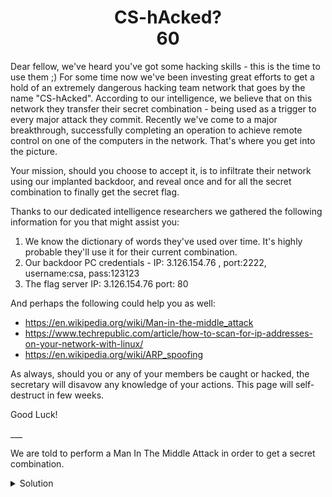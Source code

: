 <h1 align='center'>CS-hAcked?<br>60</h1>

<p>
 
Dear fellow, we've heard you've got some hacking skills - this is the time to use them ;)
For some time now we've been investing great efforts to get a hold of an extremely dangerous hacking team network that goes by the name "CS-hAcked". 
According to our intelligence, we believe that on this network they transfer their secret combination  - being used as a trigger to every major attack they commit.
Recently we've come to a major breakthrough, successfully completing an operation to achieve remote control on one of the computers in the network.
That's where you get into the picture.

</p><p>
Your mission, should you choose to accept it, is to infiltrate their network using our implanted backdoor,
and reveal once and for all the secret combination to finally get the secret flag.
</p>

<p>

Thanks to our dedicated intelligence researchers we gathered the following information for you that might assist you:
1. We know the dictionary of words they've used over time. It's highly probable they'll use it for their current combination.
2. Our backdoor PC credentials - IP: 3.126.154.76 , port:2222, username:csa, pass:123123
3. The flag server IP: 3.126.154.76  port: 80
 
And perhaps the following could help you as well:
* https://en.wikipedia.org/wiki/Man-in-the-middle_attack
* https://www.techrepublic.com/article/how-to-scan-for-ip-addresses-on-your-network-with-linux/
* https://en.wikipedia.org/wiki/ARP_spoofing

 </p><p>
 
As always, should you or any of your members be caught or hacked, the secretary will disavow any knowledge of your actions. 
This page will self-destruct in few weeks.

</p><p>
 Good Luck! </p>
___


<p>

We are told to perform a Man In The Middle Attack in order to get a secret combination.
 
</p>

<details>
  <summary>Solution</summary>
  <p>
  
  First of all, I started with inspecting the backdoor server via ssh to see what I can get from there, 
  there, we do not have access to most linux commands, but I found that the commands `tcpdump`, `nmap` and `arpspoof` 
  are available. So I started to look for any servers/devices on the network, there are two networks; `192.168.112.0/20`
  on interface `eth0` and `172.16.238.0/24` on interface `eth1`.
  
  </p>
  <p>
  
  The interface `eth0` is less interesting, but on the second one, I found two interesting machines:
  * Ubuntu Server on ip `172.16.238.2`
  * Ubuntu Client on ip `172.16.238.4`
  
  </p><p>
  
  So, I wanted to see if there are any interesting traffic going between them, using the command `arpspoof -i eth1 -r -t 172.16.238.4 172.16.238.2`
  to perform a MITM between the two Ubuntu machines, and I found an interesting traffic going between them on port `1337`:
  </p>
  
  <center><img src="tcpdump.png" width="400" height="125"/> </center>
  
  <p>
  
  With hex dump:  
  
  ```
    00000000  59 6e 2b 00 b3 49 e7 8d  e0 cc 58 6e 45 82 c8 d7   Yn+..I.. ..XnE...
    00000010  0e 60 27 f7 6a f0 22 0d  a7 a3 1e 33 76 44 7c bb   .`'.j.". ...3vD|.
00000000  b7 5a a7 53 7b 30 6a 86  39 17 33 e2 e6            .Z.S{0j. 9.3..
0000000D  6e d1 01 ee 76 15 5f fc  90 da 9f b0 5c f5 bb      n...v._. ....\..
0000001C  d5 1f                                              ..
0000001E  49 4c 13                                           IL.
00000021  ba c2                                              ..
00000023  34 1b 5e be 22 cd 43 2c  4a 79 94 d4 bc 4a         4.^.".C, Jy...J
00000031  3e 32 17 f7 e1 10                                  >2....
00000037  75 ef bf 54 55 7c ed                               u..TU|.
0000003E  4b bd 1e eb c0 33 fc 30                            K....3.0 
00000046  bf fd d8 b8 1f 0c 9c 96  f0 55                     ........ .U
    00000020  ea 02 6b bc be 0b f2 19  e6 95 ec 22 a7 9b 38 4f   ..k..... ..."..8O
    00000030  6c 43 df 2d b1 f7 df 12  67 bf 7a 34 09 91 07 78   lC.-.... g.z4...x
    00000040  df 09 d4 2d 55 16 55 6b  36 23 d5 ec               ...-U.Uk 6#..
```
  
  </p>
  
  <p>
  
  Now inspecting the flag server, when connecting, we receive an RC4 key: `csa-mitm-key` and then `32` bytes, 
  when decrypting those bytes using the RC4 key, we get the message: `Hi! what's the secret sequence?\n`.
  
  <br/>
   
  If I send something to server, the server disconnects. And if I waited long enough, the server sends something when
  decrypted using RC4, it gives `Time is up!\n`, so we need to send something specific to the server in order to receive
  the flag (the secret combination).
  
  </p>
  <p>
  
  I noticed that the tcp packets I sniffed follow the same patters, the Ubuntu server sends 32 bytes to the client 
  (must be the welcome message), then the client replies with 10 words (must be the secret combination),
  and finally the server replies with 44 bytes (must be the encrypted flag).
  
  </p><p>
  
  Assuming that the 10 packets the Ubuntu client sends to the server are the secret combination, and since the RC4 does
  not change the length of the encrypted text we know the lengths of all the words in the combination.</br>
  
  Applying that, I managed to reduce the amount of combinations from the given dictionary to 48 different combinations,
  and trying them one-by-one I found the correct combination is:<br/>
  
  ```particularly administration a as I environmental about across ability according```
  
  <br/>
  
  Sending that to the flag server (encrypted using RC4) the server returns the encrypted flag that when decrypted, it gives <br/>
  
    `CSA{i_gu355_I_need_tO_ChN4GE_mY_encrYp71On}`
    
    
  </p>
</details>
